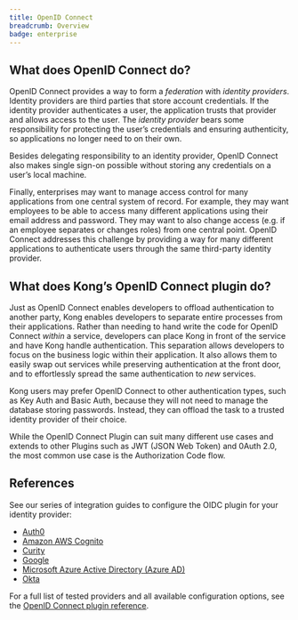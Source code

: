 ```yaml
---
title: OpenID Connect
breadcrumb: Overview
badge: enterprise
---
```


## What does OpenID Connect do?

OpenID Connect provides a way to form a *federation* with *identity providers*. Identity providers are third parties that store account credentials. If the identity provider authenticates a user, the application trusts that provider and allows access to the user. The *identity provider* bears some responsibility for protecting the user’s credentials and ensuring authenticity, so applications no longer need to on their own.

Besides delegating responsibility to an identity provider, OpenID Connect also makes single sign-on possible without storing any credentials on a user’s local machine.

Finally, enterprises may want to manage access control for many applications from one central system of record. For example, they may want employees to be able to access many different applications using their email address and password. They may want to also change access (e.g. if an employee separates or changes roles) from one central point. OpenID Connect addresses this challenge by providing a way for many different applications to authenticate users through the same third-party identity provider.

## What does Kong’s OpenID Connect plugin do?

Just as OpenID Connect enables developers to offload authentication to another party, Kong enables developers to separate entire processes from their applications. Rather than needing to hand write the code for OpenID Connect *within* a service, developers can place Kong in front of the service and have Kong handle authentication. This separation allows developers to focus on the business logic within their application. It also allows them to easily swap out services while preserving authentication at the front door, and to effortlessly spread the same authentication to *new* services.

Kong users may prefer OpenID Connect to other authentication types, such as Key Auth and Basic Auth, because they will not need to manage the database storing passwords. Instead, they can offload the task to a trusted identity provider of their choice.

While the OpenID Connect Plugin can suit many different use cases and extends to other Plugins such as JWT (JSON Web Token) and 0Auth 2.0, the most common use case is the Authorization Code flow.

## References
See our series of integration guides to configure the OIDC plugin for your
identity provider:

  - [Auth0](/gateway/{{page.kong_version}}/configure/auth/oidc-auth0)
  - [Amazon AWS Cognito](/gateway/{{page.kong_version}}/configure/auth/oidc-cognito/)
  - [Curity](/gateway/{{page.kong_version}}/kong-plugins/authentication/oidc/curity/)
  - [Google](/gateway/{{page.kong_version}}/configure/auth/oidc-google/)
  - [Microsoft Azure Active Directory (Azure AD)](/gateway/{{page.kong_version}}/configure/auth/oidc-azuread)
  - [Okta](/gateway/{{page.kong_version}}/configure/auth/oidc-okta)

  For a full list of tested providers and all available configuration options,
  see the [OpenID Connect plugin reference](/hub/kong-inc/openid-connect).
